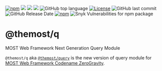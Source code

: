 [![npm](https://img.shields.io/npm/v/@themost%2Fq.svg)](https://www.npmjs.com/package/@themost%2Fq)
![](https://github.com/themost-framework/q/workflows/test/badge.svg) 
![](https://img.shields.io/david/dev/themost-framework/q) ![](https://img.shields.io/david/peer/themost-framework/q)
![GitHub top language](https://img.shields.io/github/languages/top/themost-framework/q)
[![License](https://img.shields.io/npm/l/@themost/q.svg)](/LICENSE)
![GitHub last commit](https://img.shields.io/github/last-commit/themost-framework/q)
![GitHub Release Date](https://img.shields.io/github/release-date/themost-framework/q)
[![npm](https://img.shields.io/npm/dw/@themost/q)](https://www.npmjs.com/package/@themost%2Fq)
![Snyk Vulnerabilities for npm package](https://img.shields.io/snyk/vulnerabilities/npm/@themost/q)

# @themost/q
MOST Web Framework Next Generation Query Module

`@themost/q` aka [`@themost/query`](https://github.com/themost-framework/themost-query.git) is the new version of query module for [MOST Web Framework Codename ZeroGravity](https://github.com/themost-framework/themost.git).
